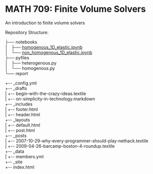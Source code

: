 # MATH 709: Finite Volume Solvers
An introduction to finite volume solvers

Repository Structure:


 ├── notebooks  
│   ├── [homogenous_1D_elastic.ipynb](https://nbviewer.jupyter.org/github/andrewdnolan/MATH-709-Final-Project/blob/master/notebooks/homogenous_1D_elastic.ipynb)  
│   └── [non_homogenous_1D_elastic.ipynb](https://nbviewer.jupyter.org/github/andrewdnolan/MATH-709-Final-Project/blob/master/notebooks/non_homogenous_1D_elastic.ipynb)  
 ├── pyfiles  
│   ├── heterogenous.py  
│   └── homogenous.py  
└── report  



+-- _config.yml  
+-- _drafts  
|   +-- begin-with-the-crazy-ideas.textile  
|   +-- on-simplicity-in-technology.markdown  
+-- _includes  
|   +-- footer.html  
|   +-- header.html  
+-- _layouts  
|   +-- default.html  
|   +-- post.html  
+-- _posts  
|   +-- 2007-10-29-why-every-programmer-should-play-nethack.textile  
|   +-- 2009-04-26-barcamp-boston-4-roundup.textile  
+-- _data  
|   +-- members.yml  
+-- _site  
+-- index.html  
